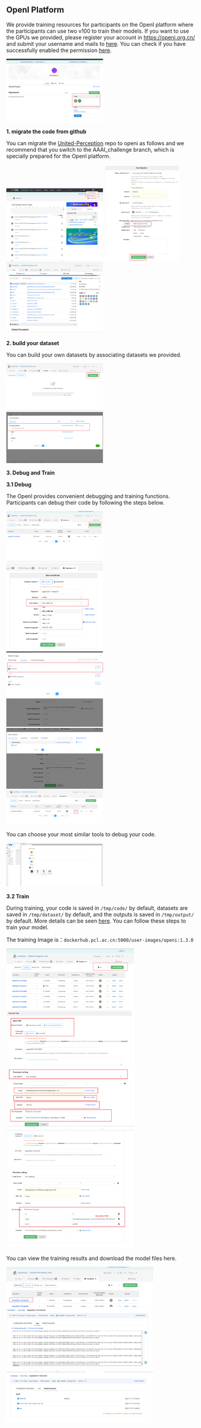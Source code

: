 ## OpenI Platform

We provide training resources for participants on the OpenI platform where the participants can use two v100 to train their models. If you want to use the GPUs we provided,  please register your account in https://openi.org.cn/  and submit your username and mails to [here](https://docs.qq.com/sheet/DT0taRGNzRkFzbFNa?tab=BB08J2).  You can check if you have successfully enabled the permission [here](https://openi.pcl.ac.cn/AAA2023).

<img src=".\figs\group.png" alt="group" style="zoom:25%;" />

**1. migrate the code from github**

You can migrate the  [United-Perception](https://github.com/ModelTC/United-Perception/tree/main/up)  repo to openi as follows and we recommend that you switch to the AAAI_challenge branch, which is specially prepared for the OpenI platform.

<img src="./figs/home.png" alt="home" style="zoom:25%;" />

<img src="./figs/migrate.png" alt="migrate" style="zoom:25%;" />

<img src="./figs/repo.png" alt="repo" style="zoom:25%;" />

**2. build your dataset**

You can build your own datasets by associating datasets we provided.

<img src="./figs/data1.png" alt="data1" style="zoom:25%;" />

<img src="./figs/data2.png" alt="data2" style="zoom:25%;" />

**3. Debug and Train**

**3.1 Debug**

The OpenI provides convenient debugging and training functions. Participants can debug their code by following the steps below.

<img src="./figs/debug.png" alt="debug" style="zoom:25%;" />

<img src="./figs/debug2.png" alt="debug2" style="zoom:25%;" />

<img src="./figs/debug3.png" alt="debug3" style="zoom:25%;" />

<img src="./figs/debug4.png" alt="debug4" style="zoom:25%;" />

<img src="./figs/debug5.png" alt="debug4" style="zoom:25%;" />

You can choose your most similar tools to debug your code.

<img src="./figs/debug6.png" alt="debug4" style="zoom:25%;" />

**3.2 Train**

During training, your code is saved in `/tmp/code/` by default, datasets are saved in `/tmp/dataset/` by default, and the outputs is saved in `/tmp/output/` by default. More details can be seen [here](https://openi.pcl.ac.cn/resource_desc). You can follow these steps to train your model.

The training Image is：`dockerhub.pcl.ac.cn:5000/user-images/openi:1.3.0`

<img src=".\figs\train1.png" alt="train1" style="zoom: 33%;" />



<img src=".\figs\train2.png" alt="train2" style="zoom:33%;" />

<img src=".\figs\train3.png" alt="train3" style="zoom: 33%;" />

You can view the training results and download the model files here.

<img src=".\figs\train4.png" alt="train4" style="zoom:38%;" />

<img src=".\figs\train5.png" alt="train5" style="zoom:38%;" />



<img src=".\figs\train6.png" alt="train6" style="zoom:38%;" />